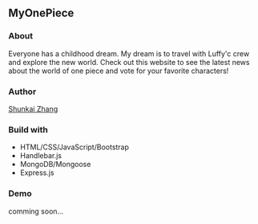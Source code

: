 ## MyOnePiece
### About
Everyone has a childhood dream. My dream is to travel with Luffy'c crew and explore the new world. Check out this website to see the latest news about the world of one piece and vote for your favorite characters!

### Author
[Shunkai Zhang](http://github.com/shunkaiz)

### Build with
* HTML/CSS/JavaScript/Bootstrap
* Handlebar.js
* MongoDB/Mongoose
* Express.js

### Demo
comming soon...
